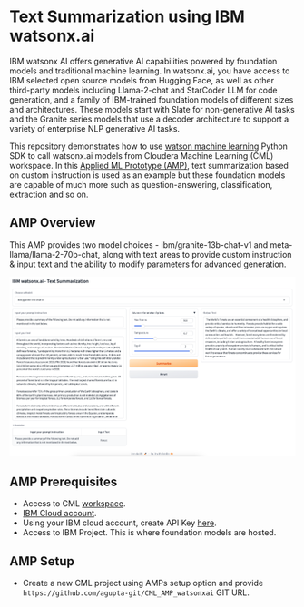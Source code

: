 # Text Summarization using IBM watsonx.ai
IBM watsonx AI offers generative AI capabilities powered by foundation models and traditional machine learning. In watsonx.ai, you have access to IBM selected open source models from Hugging Face, as well as other third-party models including Llama-2-chat and StarCoder LLM for code generation, and a family of IBM-trained foundation models of different sizes and architectures. These models start with Slate for non-generative AI tasks and the Granite series models that use a decoder architecture to support a variety of enterprise NLP generative AI tasks.

This repository demonstrates how to use [watson machine learning](https://ibm.github.io/watson-machine-learning-sdk/) Python SDK to call watsonx.ai models from Cloudera Machine Learning (CML) workspace. In this [Applied ML Prototype (AMP)](https://docs.cloudera.com/machine-learning/cloud/applied-ml-prototypes/topics/ml-amps-overview.html), text summarization based on custom instruction is used as an example but these foundation models are capable of much more such as question-answering, classification, extraction and so on.

## AMP Overview
This AMP provides two model choices - ibm/granite-13b-chat-v1 and meta-llama/llama-2-70b-chat, along with text areas to provide custom instruction & input text and the ability to modify parameters for advanced generation.

![image](/assets/app_interface.png)

## AMP Prerequisites
- Access to CML [workspace](https://docs.cloudera.com/machine-learning/cloud/workspaces/topics/ml-provision-workspaces.html).
- [IBM Cloud account](https://www.ibm.com/cloud).
- Using your IBM cloud account, create API Key [here](https://cloud.ibm.com/iam/apikeys).
- Access to IBM Project. This is where foundation models are hosted.
 
 ## AMP Setup
 - Create a new CML project using AMPs setup option and provide `https://github.com/agupta-git/CML_AMP_watsonxai` GIT URL.
